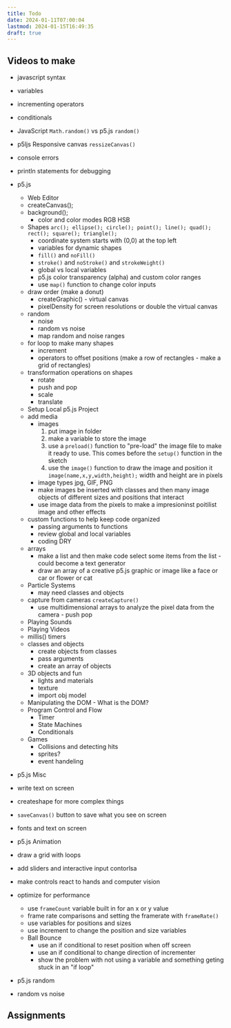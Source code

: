```yaml
---
title: Todo
date: 2024-01-11T07:00:04
lastmod: 2024-01-15T16:49:35
draft: true
---
```


## Videos to make

- javascript syntax

- variables
- incrementing operators
- conditionals
- JavaScript `Math.random()` vs p5.js `random()`
- p5ljs Responsive canvas `ressizeCanvas()`
- console errors
- println statements for debugging

- p5.js

  - Web Editor
  - createCanvas();
  - background();
    - color and color modes RGB HSB
  - Shapes `arc(); ellipse(); circle(); point(); line(); quad(); rect(); square(); triangle();`
    - coordinate system starts with (0,0) at the top left
    - variables for dynamic shapes
    - `fill()` and `noFill()`
    - `stroke()` and `noStroke()` and `strokeWeight()`
    - global vs local variables
    - p5.js color transparency (alpha) and custom color ranges
    - use `map()` function to change color inputs
  - draw order (make a donut)
    - createGraphic() - virtual canvas
    - pixelDensity for screen resolutions or double the virtual canvas
  - random
    - noise
    - random vs noise
    - map random and noise ranges
  - for loop to make many shapes
    - increment
    - operators to offset positions (make a row of rectangles - make a grid of rectangles)
  - transformation operations on shapes
    - rotate
    - push and pop
    - scale
    - translate
  - Setup Local p5.js Project
  - add media
    - images
      1. put image in folder
      2. make a variable to store the image
      3. use a `preload()` function to "pre-load" the image file to make it ready to use. This comes before the `setup()` function in the sketch
      4. use the `image()` function to draw the image and position it `image(name,x,y,width,height);` width and height are in pixels
    - image types jpg, GIF, PNG
    - make images be inserted with classes and then many image objects of different sizes and positions that interact
    - use image data from the pixels to make a impresioninst poitilist image and other effects
  - custom functions to help keep code organized
    - passing arguments to functions
    - review global and local variables
    - coding DRY
  - arrays
    - make a list and then make code select some items from the list - could become a text generator
    - draw an array of a creative p5.js graphic or image like a face or car or flower or cat
  - Particle Systems
    - may need classes and objects
  - capture from cameras `createCapture()`
    - use multidimensional arrays to analyze the pixel data from the camera - push pop
  - Playing Sounds
  - Playing Videos
  - millis() timers
  - classes and objects
    - create objects from classes
    - pass arguments
    - create an array of objects
  - 3D objects and fun
    - lights and materials
    - texture
    - import obj model
  - Manipulating the DOM - What is the DOM?
  - Program Control and Flow
    - Timer
    - State Machines
    - Conditionals
  - Games
    - Collisions and detecting hits
    - sprites?
    - event handeling

- p5.js Misc
- write text on screen
- createshape for more complex things
- `saveCanvas()` button to save what you see on screen
- fonts and text on screen
- p5.js Animation
- draw a grid with loops
- add sliders and interactive input contorlsa
- make controls react to hands and computer vision
- optimize for performance

  - use `frameCount` variable built in for an x or y value
  - frame rate comparisons and setting the framerate with `frameRate()`
  - use variables for positions and sizes
  - use increment to change the position and size variables
  - Ball Bounce
    - use an if conditional to reset position when off screen
    - use an if conditional to change direction of incrementer
    - show the problem with not using a variable and something geting stuck in an "if loop"

- p5.js random
- random vs noise

## Assignments
